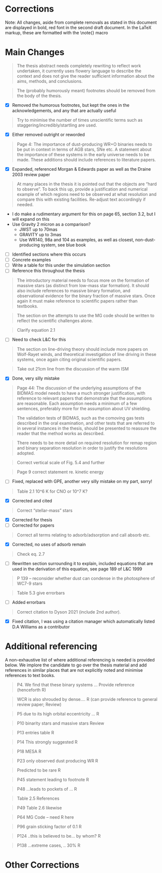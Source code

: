 # Corrections

Note: All changes, aside from complete removals as stated in this document are displayed in bold, red font in the second draft document. In the LaTeX markup, these are formatted with the \note{} macro

# Main Changes

> The thesis abstract needs completely rewriting to reflect work undertaken, it currently uses flowery language to describe the context and does not give the reader sufficient information about the aims, methods, and conclusions. 

> The (probably humorously meant) footnotes should be removed from the body of the thesis.

- [X] Removed the humorous footnotes, but kept the ones in the acknowledgements, and any that are actually useful

> Try to minimise the number of times unscientific terms such as staggering/incredibly/startling are used. 

- [X] Either removed outright or reworded
 
> Page 4: The importance of dust-producing WR+O binaries needs to be put in context in terms of AGB stars, SNe etc. A statement about the importance of these systems in the early universe needs to be made. These additions should include references to literature papers. 

- [X] Expanded, referenced Morgan & Edwards paper as well as the Draine 2003 review paper
 
> At many places in the thesis it is pointed out that the objects are “hard to observe”. To back this up, provide a justification and numerical example of which regions need to be observed at what resolution and compare this with existing facilities. Re-adjust text accordingly if needed.

- I do make a rudimentary argument for this on page 65, section 3.2, but I will expand on this
- Use Gravity 2 micron as a comparison? 
  - JWST up to 70mas
  - GRAVITY up to 3mas
  - Use WR140, 98a and 104 as examples, as well as closest, non-dust-producing system, see blue book
- [ ] Identified sections where this occurs
- [ ] Concrete examples
- [ ] Write a table for this under the simulation section
- [ ] Reference this throughout the thesis
 
> The introductory material needs to focus more on the formation of massive stars (as distinct from low-mass star formation). It should also include references to massive binary formation, and observational evidence for the binary fraction of massive stars. Once again it must make reference to scientific papers rather than textbooks. 
 
> The section on the attempts to use the MG code should be written to reflect the scientific challenges alone. 

> Clarify equation 2.1 

- [ ] Need to check L&C for this

> The section on line-driving theory should include more papers on Wolf-Rayet winds, and theoretical investigation of line driving in these systems, once again citing original scientific papers. 
 
> Take out 21cm line from the discussion of the warm ISM 

- [X] Done, very silly mistake
 
> Page 44: The discussion of the underlying assumptions of the BIDMAS model needs to have a much stronger justification, with reference to relevant papers that demonstrate that the assumptions are reasonable. Each assumption needs a minimum of a few sentences, preferably more for the assumption about UV shielding. 
 
> The validation tests of BIDMAS, such as the comoving gas tests described in the oral examination, and other tests that are referred to in several instances in the thesis, should be presented to reassure the reader that the method works as described. 
 
> There needs to be more detail on required resolution for remap region and binary separation resolution in order to justify the resolutions adopted.  

> Correct vertical scale of Fig. 5.4 and further 

> Page 9 correct statement re. kinetic energy 

- [ ] Fixed, replaced with GPE, another very silly mistake on my part, sorry!

> Table 2.1 10^6 K for CNO or 10^7 K? 

- [X] Corrected and cited

> Correct “stellar-mass” stars 

- [X] Corrected for thesis
- [ ] Corrected for papers

> Correct all terms relating to adsorb/adsorption and call absorb etc. 

- [X] Corrected, no uses of adsorb remain

> Check eq. 2.7 

- [ ] Rewritten section surrounding it to explain, included equations that are used in the derivation of this equation, see page 189 of L&C 1999

> P 139 – reconsider whether dust can condense in the photosphere of WC7-9 stars 

> Table 5.3  give errorbars

- [ ] Added errorbars
 
> Correct citation to Dyson 2021 (include 2nd author). 

- [X] Fixed citation, I was using a citation manager which automatically listed D.A Williams as a contributor

# Additional referencing
A non-exhaustive list of where additional referencing is needed is provided below. We implore the candidate to go over the thesis material and add references in similar places that are not explicitly noted and minimise references to text books.
 
> P4. We find that these binary systems …  Provide reference  (henceforth R) 
 
> WCR is also shrouded by dense….  R (can provide reference to general review paper; Review) 
 
> P5  due to its high orbital eccentricity … R 
 
> P10 binarity stars and massive stars Review  
 
> P13 entries table R 
 
> P14 This strongly suggested R 
 
> P18 MESA  R 
 
> P23 only observed dust producing WR  R 
 
> Predicted to be rare  R 
 
> P45 statement leading to footnote  R 
 
> P48 …leads to pockets of …  R 
 
> Table 2.5  References 
 
> P49 Table 2.6 likewise 
 
> P64 MG Code – need R here 
 
> P96 grain sticking factor of 0.1  R 
 
> P124 ..this is believed to be… by whom?  R 
 
> P138 …extreme cases, .. 30%   R 

# Other Corrections

